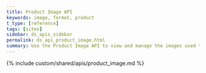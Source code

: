 ```yaml
---
title: Product Image API
keywords: image, format, product
t_type: [reference]
tags: [sites]
sidebar: ds_apis_sidebar
permalink: ds_api_product_image.html
summary: ​Use the Product Image API to view and manage the images used to display products in a Weebly store.
---
```

{% include custom/shared/apis/product_image.md %}
